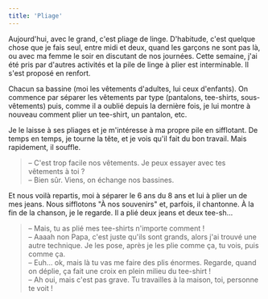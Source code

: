 ```yaml
---
title: 'Pliage'
---
```


Aujourd'hui, avec le grand, c'est pliage de linge. D'habitude, c'est quelque
chose que je fais seul, entre midi et deux, quand les garçons ne sont pas là, ou
avec ma femme le soir en discutant de nos journées. Cette semaine, j'ai été pris
par d'autres activités et la pile de linge à plier est interminable. Il s'est
proposé en renfort.

Chacun sa bassine (moi les vêtements d'adultes, lui ceux d'enfants). On commence
par séparer les vêtements par type (pantalons, tee-shirts, sous-vêtements) puis,
comme il a oublié depuis la dernière fois, je lui montre à nouveau comment plier
un tee-shirt, un pantalon, etc.

Je le laisse à ses pliages et je m'intéresse à ma propre pile en sifflotant. De
temps en temps, je tourne la tête, et je vois qu'il fait du bon travail. Mais
rapidement, il souffle.

> – C'est trop facile nos vêtements. Je peux essayer avec tes vêtements à toi
> ?  
> – Bien sûr. Viens, on échange nos bassines.

Et nous voilà repartis, moi à séparer le 6 ans du 8 ans et lui à plier un de mes
jeans. Nous sifflotons "À nos souvenirs" et, parfois, il chantonne. À la fin de
la chanson, je le regarde. Il a plié deux jeans et deux tee-sh…

> – Mais, tu as plié mes tee-shirts n'importe comment !  
> – Aaaah non Papa, c'est juste qu'ils sont grands, alors j'ai trouvé une autre
> technique. Je les pose, après je les plie comme ça, tu vois, puis comme ça.  
> – Euh… ok, mais là tu vas me faire des plis énormes. Regarde, quand on déplie,
> ça fait une croix en plein milieu du tee-shirt !  
> – Ah oui, mais c'est pas grave. Tu travailles à la maison, toi, personne te
> voit !

